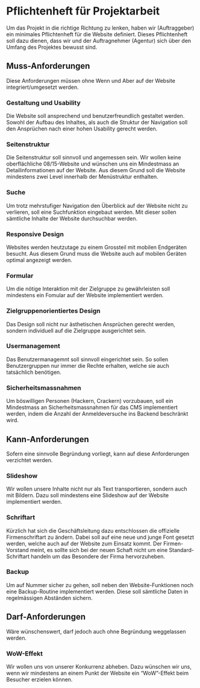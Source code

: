 # Pflichtenheft für Projektarbeit
Um das Projekt in die richtige Richtung zu lenken, haben wir (Auftraggeber) ein minimales Pflichtenheft für die Website definiert. Dieses Pflichtenheft soll dazu dienen, dass wir und der Auftragnehmer (Agentur) sich über den Umfang des Projektes bewusst sind.

## Muss-Anforderungen
Diese Anforderungen müssen ohne Wenn und Aber auf der Website integriert/umgesetzt werden.
### Gestaltung und Usability
Die Website soll ansprechend und benutzerfreundlich gestaltet werden. Sowohl der Aufbau des Inhaltes, als auch die Struktur der Navigation soll den Ansprüchen nach einer hohen Usability gerecht werden.
### Seitenstruktur
Die Seitenstruktur soll sinnvoll und angemessen sein. Wir wollen keine oberflächliche 08/15-Website und wünschen uns ein Mindestmass an Detailinformationen auf der Website. Aus diesem Grund soll die Website mindestens zwei Level innerhalb der Menüstruktur enthalten.
### Suche
Um trotz mehrstufiger Navigation den Überblick auf der Website nicht zu verlieren, soll eine Suchfunktion eingebaut werden. Mit dieser sollen sämtliche Inhalte der Website durchsuchbar werden.
### Responsive Design
Websites werden heutzutage zu einem Grossteil mit mobilen Endgeräten besucht. Aus diesem Grund muss die Website auch auf mobilen Geräten optimal angezeigt werden.
### Formular
Um die nötige Interaktion mit der Zielgruppe zu gewährleisten soll mindestens ein Fomular auf der Website implementiert werden.

### Zielgruppenorientiertes Design
Das Design soll nicht nur ästhetischen Ansprüchen gerecht werden, sondern individuell auf die Zielgruppe ausgerichtet sein.

### Usermanagement
Das Benutzermanagemnt soll sinnvoll eingerichtet sein. So sollen Benutzergruppen nur immer die Rechte erhalten, welche sie auch tatsächlich benötigen.

### Sicherheitsmassnahmen
Um böswilligen Personen (Hackern, Crackern) vorzubauen, soll ein Mindestmass an Sicherheitsmassnahmen für das CMS implementiert werden, indem die Anzahl der Anmeldeversuche ins Backend beschränkt wird.

## Kann-Anforderungen
Sofern eine sinnvolle Begründung vorliegt, kann auf diese Anforderungen verzichtet werden.
### Slideshow
Wir wollen unsere Inhalte nicht nur als Text transportieren, sondern auch mit Bildern. Dazu soll mindestens eine Slideshow auf der Website implementiert werden.
### Schriftart
Kürzlich hat sich die Geschäftsleitung dazu entschlossen die offizielle Firmenschriftart zu ändern. Dabei soll auf eine neue und junge Font gesetzt werden, welche auch auf der Website zum Einsatz kommt. Der Firmen-Vorstand meint, es sollte sich bei der neuen Schaft nicht um eine Standard-Schriftart handeln um das Besondere der Firma hervorzuheben.
### Backup
Um auf Nummer sicher zu gehen, soll neben den Website-Funktionen noch eine Backup-Routine implementiert werden. Diese soll sämtliche Daten in regelmässigen Abständen sichern.

## Darf-Anforderungen
Wäre wünschenswert, darf jedoch auch ohne Begründung weggelassen werden.
### WoW-Effekt
Wir wollen uns von unserer Konkurrenz abheben. Dazu wünschen wir uns, wenn wir mindestens an einem Punkt der Website ein “WoW”-Effekt beim Besucher erzielen können.